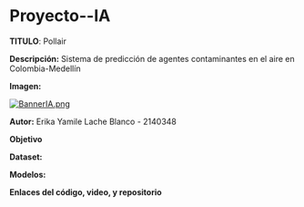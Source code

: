 # Proyecto--IA

**TITULO**: Pollair

**Descripción:** Sistema de predicción de agentes contaminantes en el aire en Colombia-Medellín

**Imagen:** 

[![BannerIA.png](https://i.postimg.cc/0QvmYvzr/BannerIA.png)](https://postimg.cc/94xr2vtj)

**Autor:** Erika Yamile Lache Blanco - 2140348

**Objetivo**

**Dataset:**

**Modelos:**

**Enlaces del código, video, y repositorio**
